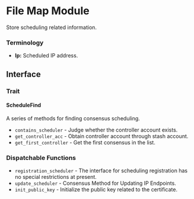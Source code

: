 # File Map Module

Store scheduling related information.

### Terminology

* **Ip:** Scheduled IP address.

## Interface
### Trait
#### ScheduleFind

A series of methods for finding consensus scheduling.
 * `contains_scheduler` - Judge whether the controller account exists.
 * `get_controller_acc` - Obtain controller account through stash account.
 * `get_first_controller` - Get the first consensus in the list.
### Dispatchable Functions

* `registration_scheduler` - The interface for scheduling registration has no special restrictions at present.
* `update_scheduler` - Consensus Method for Updating IP Endpoints.
* `init_public_key` - Initialize the public key related to the certificate.
